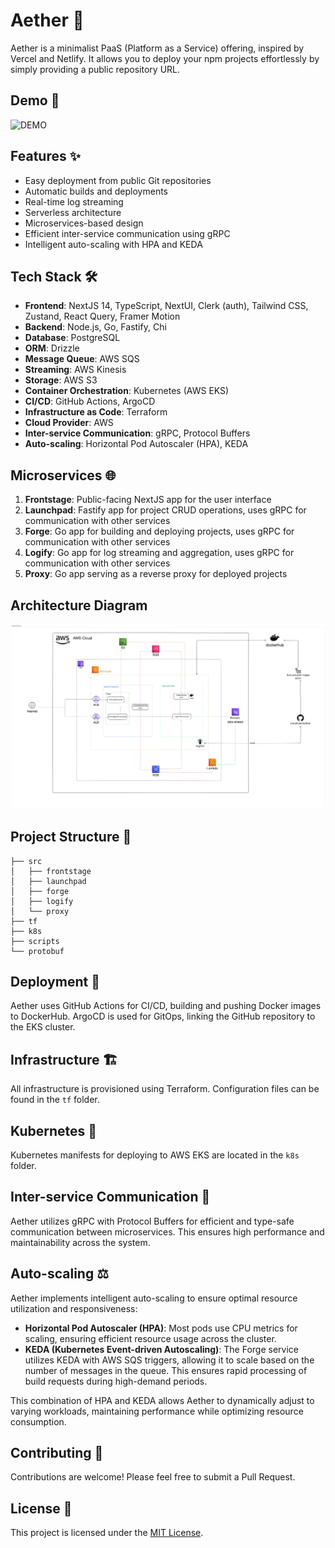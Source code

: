 # Aether 🚀

Aether is a minimalist PaaS (Platform as a Service) offering, inspired by Vercel and Netlify. It allows you to deploy your npm projects effortlessly by simply providing a public repository URL.

## Demo 🎥
![DEMO](docs/aether-demo.gif)

## Features ✨

- Easy deployment from public Git repositories
- Automatic builds and deployments
- Real-time log streaming
- Serverless architecture
- Microservices-based design
- Efficient inter-service communication using gRPC
- Intelligent auto-scaling with HPA and KEDA

## Tech Stack 🛠️

- **Frontend**: NextJS 14, TypeScript, NextUI, Clerk (auth), Tailwind CSS, Zustand, React Query, Framer Motion
- **Backend**: Node.js, Go, Fastify, Chi
- **Database**: PostgreSQL
- **ORM**: Drizzle
- **Message Queue**: AWS SQS
- **Streaming**: AWS Kinesis
- **Storage**: AWS S3
- **Container Orchestration**: Kubernetes (AWS EKS)
- **CI/CD**: GitHub Actions, ArgoCD
- **Infrastructure as Code**: Terraform
- **Cloud Provider**: AWS
- **Inter-service Communication**: gRPC, Protocol Buffers
- **Auto-scaling**: Horizontal Pod Autoscaler (HPA), KEDA

## Microservices 🌐

1. **Frontstage**: Public-facing NextJS app for the user interface
2. **Launchpad**: Fastify app for project CRUD operations, uses gRPC for communication with other services
3. **Forge**: Go app for building and deploying projects, uses gRPC for communication with other services
4. **Logify**: Go app for log streaming and aggregation, uses gRPC for communication with other services
5. **Proxy**: Go app serving as a reverse proxy for deployed projects

## Architecture Diagram
![Aether architecture](docs/aether-architecture.png)


## Project Structure 📁

```
├── src
│   ├── frontstage
│   ├── launchpad
│   ├── forge
│   ├── logify
│   └── proxy
├── tf
├── k8s
├── scripts
└── protobuf
```

<!-- ## Getting Started 🏁


TODO: add instruction here -->

## Deployment 🚢

Aether uses GitHub Actions for CI/CD, building and pushing Docker images to DockerHub. ArgoCD is used for GitOps, linking the GitHub repository to the EKS cluster.

## Infrastructure 🏗️

All infrastructure is provisioned using Terraform. Configuration files can be found in the `tf` folder.

## Kubernetes 🎡

Kubernetes manifests for deploying to AWS EKS are located in the `k8s` folder.

## Inter-service Communication 🔀

Aether utilizes gRPC with Protocol Buffers for efficient and type-safe communication between microservices. This ensures high performance and maintainability across the system.

## Auto-scaling ⚖️

Aether implements intelligent auto-scaling to ensure optimal resource utilization and responsiveness:

- **Horizontal Pod Autoscaler (HPA)**: Most pods use CPU metrics for scaling, ensuring efficient resource usage across the cluster.
- **KEDA (Kubernetes Event-driven Autoscaling)**: The Forge service utilizes KEDA with AWS SQS triggers, allowing it to scale based on the number of messages in the queue. This ensures rapid processing of build requests during high-demand periods.

This combination of HPA and KEDA allows Aether to dynamically adjust to varying workloads, maintaining performance while optimizing resource consumption.

## Contributing 🤝

Contributions are welcome! Please feel free to submit a Pull Request.

## License 📄

This project is licensed under the [MIT License](LICENSE).
